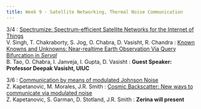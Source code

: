 ```yaml
---
title: Week 9 - Satellite Networking, Thermal Noise Communication
---
```



3/4
: [Spectrumize: Spectrum-efficient Satellite Networks for the Internet of Things]()<br /> V. Singh, T. Chakraborty, S. Jog, O. Chabra, D. Vasisht, R. Chandra
: [Known Knowns and Unknowns: Near-realtime Earth Observation Via Query Bifurcation in *Serval*](http://deepakv.web.illinois.edu/assets/papers/serval_nsdi24.pdf)<br /> B. Tao, O. Chabra, I. Janveja, I. Gupta, D. Vasisht
: **Guest Speaker: Professor Deepak Vasisht, UIUC**

3/6
: [Communication by means of modulated Johnson Noise](https://www.pnas.org/doi/abs/10.1073/pnas.2201337119)<br /> Z. Kapetanovic, M. Morales, J.R. Smith
: [Cosmic Backscatter: New ways to communicate via modulated noise](https://dl.acm.org/doi/abs/10.1145/3626111.3628203)<br /> Z. Kapetanovic, S. Garman, D. Stotland, J.R. Smith
: **Zerina will present**